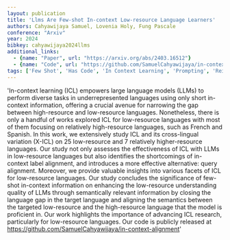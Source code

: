 ```yaml
---
layout: publication
title: 'Llms Are Few-shot In-context Low-resource Language Learners'
authors: Cahyawijaya Samuel, Lovenia Holy, Fung Pascale
conference: "Arxiv"
year: 2024
bibkey: cahyawijaya2024llms
additional_links:
  - {name: "Paper", url: "https://arxiv.org/abs/2403.16512"}
  - {name: "Code", url: "https://github.com/SamuelCahyawijaya/in-context-alignment"}
tags: ['Few Shot', 'Has Code', 'In Context Learning', 'Prompting', 'Reinforcement Learning']
---
```

'In-context learning (ICL) empowers large language models (LLMs) to perform diverse tasks in underrepresented languages using only short in-context information, offering a crucial avenue for narrowing the gap between high-resource and low-resource languages. Nonetheless, there is only a handful of works explored ICL for low-resource languages with most of them focusing on relatively high-resource languages, such as French and Spanish. In this work, we extensively study ICL and its cross-lingual variation (X-ICL) on 25 low-resource and 7 relatively higher-resource languages. Our study not only assesses the effectiveness of ICL with LLMs in low-resource languages but also identifies the shortcomings of in-context label alignment, and introduces a more effective alternative: query alignment. Moreover, we provide valuable insights into various facets of ICL for low-resource languages. Our study concludes the significance of few-shot in-context information on enhancing the low-resource understanding quality of LLMs through semantically relevant information by closing the language gap in the target language and aligning the semantics between the targeted low-resource and the high-resource language that the model is proficient in. Our work highlights the importance of advancing ICL research, particularly for low-resource languages. Our code is publicly released at https://github.com/SamuelCahyawijaya/in-context-alignment'
